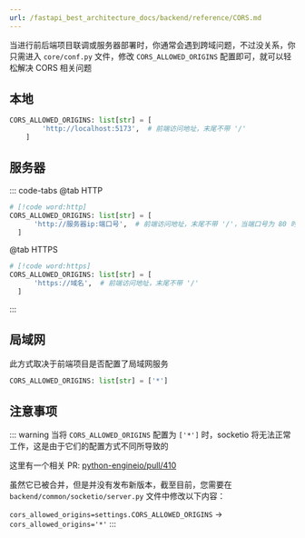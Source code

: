 ```yaml
---
url: /fastapi_best_architecture_docs/backend/reference/CORS.md
---
```

当进行前后端项目联调或服务器部署时，你通常会遇到跨域问题，不过没关系，你只需进入 `core/conf.py` 文件，修改
`CORS_ALLOWED_ORIGINS` 配置即可，就可以轻松解决 CORS 相关问题

## 本地

```py
CORS_ALLOWED_ORIGINS: list[str] = [
        'http://localhost:5173',  # 前端访问地址，末尾不带 '/'
    ]
```

## 服务器

::: code-tabs
@tab HTTP

```py
# [!code word:http]
CORS_ALLOWED_ORIGINS: list[str] = [
      'http://服务器ip:端口号',  # 前端访问地址，末尾不带 '/'，当端口号为 80 时，不要添加端口号
  ]
```

@tab  HTTPS

```py
# [!code word:https]
CORS_ALLOWED_ORIGINS: list[str] = [
      'https://域名',  # 前端访问地址，末尾不带 '/'
  ]
```

:::

## 局域网

此方式取决于前端项目是否配置了局域网服务

```py
CORS_ALLOWED_ORIGINS: list[str] = ['*']
```

## 注意事项

::: warning
当将 `CORS_ALLOWED_ORIGINS` 配置为 `['*']` 时，socketio 将无法正常工作，这是由于它们的配置方式不同所导致的

这里有一个相关 PR: [python-engineio/pull/410](https://github.com/miguelgrinberg/python-engineio/pull/410)

虽然它已被合并，但是并没有发布新版本，截至目前，您需要在 `backend/common/socketio/server.py` 文件中修改以下内容：

`cors_allowed_origins=settings.CORS_ALLOWED_ORIGINS` -> `cors_allowed_origins='*'`
:::
